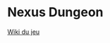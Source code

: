 # Nexus Dungeon

[Wiki du jeu](https://gitlab.iut-clermont.uca.fr/projet-realitevirtuelle-2a/nexusdungeon/-/wikis/home)
